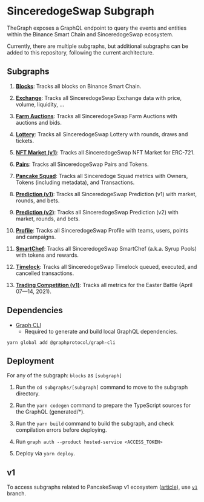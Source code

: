# SinceredogeSwap Subgraph

TheGraph exposes a GraphQL endpoint to query the events and entities within the Binance Smart Chain and SinceredogeSwap ecosystem.

Currently, there are multiple subgraphs, but additional subgraphs can be added to this repository, following the current architecture.

## Subgraphs

1. **[Blocks](https://thegraph.com/legacy-explorer/subgraph/sinceredogeswap/blocks)**: Tracks all blocks on Binance Smart Chain.

2. **[Exchange](https://thegraph.com/legacy-explorer/subgraph/sinceredogeswap/blocks)**: Tracks all SinceredogeSwap Exchange data with price, volume, liquidity, ...

3. **[Farm Auctions](https://thegraph.com/legacy-explorer/subgraph/sinceredogeswap/farm-auctions)**: Tracks all SinceredogeSwap Farm Auctions with auctions and bids.

4. **[Lottery](https://thegraph.com/legacy-explorer/subgraph/sinceredogeswap/lottery)**: Tracks all SinceredogeSwap Lottery with rounds, draws and tickets.

5. **[NFT Market (v1)](https://thegraph.com/legacy-explorer/subgraph/sinceredogeswap/nft-market)**: Tracks all SinceredogeSwap NFT Market for ERC-721.

6. **[Pairs](https://thegraph.com/legacy-explorer/subgraph/sinceredogeswap/pairs)**: Tracks all SinceredogeSwap Pairs and Tokens.

7. **[Pancake Squad](https://thegraph.com/legacy-explorer/subgraph/sinceredogeswap/pancake-squad)**: Tracks all Sinceredoge Squad metrics with Owners, Tokens (including metadata), and Transactions.

8. **[Prediction (v1)](https://thegraph.com/legacy-explorer/subgraph/sinceredogeswap/prediction)**: Tracks all SinceredogeSwap Prediction (v1) with market, rounds, and bets.

9. **[Prediction (v2)](https://thegraph.com/legacy-explorer/subgraph/sinceredogeswap/prediction-v2)**: Tracks all SinceredogeSwap Prediction (v2) with market, rounds, and bets.

10. **[Profile](https://thegraph.com/legacy-explorer/subgraph/sinceredogeswap/profile)**: Tracks all SinceredogeSwap Profile with teams, users, points and campaigns.

11. **[SmartChef](https://thegraph.com/legacy-explorer/subgraph/sinceredogeswap/smartchef)**: Tracks all SinceredogeSwap SmartChef (a.k.a. Syrup Pools) with tokens and rewards.

12. **[Timelock](https://thegraph.com/legacy-explorer/subgraph/sinceredogeswap/timelock)**: Tracks all SinceredogeSwap Timelock queued, executed, and cancelled transactions.

13. **[Trading Competition (v1)](https://thegraph.com/legacy-explorer/subgraph/sinceredogeswap/trading-competition-v1)**: Tracks all metrics for the Easter Battle (April 07—14, 2021).

## Dependencies

- [Graph CLI](https://github.com/graphprotocol/graph-cli)
    - Required to generate and build local GraphQL dependencies.

```shell
yarn global add @graphprotocol/graph-cli
```

## Deployment

For any of the subgraph: `blocks` as `[subgraph]`

1. Run the `cd subgraphs/[subgraph]` command to move to the subgraph directory.

2. Run the `yarn codegen` command to prepare the TypeScript sources for the GraphQL (generated/*).

3. Run the `yarn build` command to build the subgraph, and check compilation errors before deploying.

4. Run `graph auth --product hosted-service <ACCESS_TOKEN>`

5. Deploy via `yarn deploy`.

## v1

To access subgraphs related to PancakeSwap v1 ecosystem ([article](https://pancakeswap.medium.com/the-great-migration-vote-4093cb3edf23)), use [`v1`](https://github.com/pancakeswap/pancake-subgraph/tree/v1) branch.
